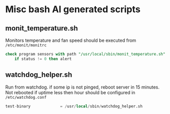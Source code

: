 # Misc bash AI generated scripts

## monit_temperature.sh
Monitors temperature and fan speed
should be executed from `/etc/monit/monitrc`
```sql
check program sensors with path "/usr/local/sbin/monit_temperature.sh"
    if status != 0 then alert
```
## watchdog_helper.sh
Run from watchdog. if some ip is not pinged, reboot server in 15 minutes. Not rebooted if uptime less then hour
should be configured in `/etc/watchdog.conf`
```sql
test-binary             = /usr/local/sbin/watchdog_helper.sh
```

